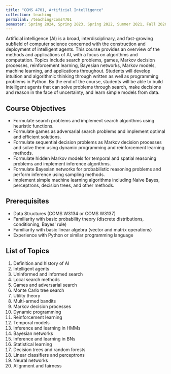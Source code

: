 ```yaml
---
title: "COMS 4701, Artificial Intelligence"
collection: teaching
permalink: /teaching/coms4701
semester: Spring 2024, Spring 2023, Spring 2022, Summer 2021, Fall 2020, Fall 2019, Fall 2018
---
```


Artificial intelligence (AI) is a broad, interdisciplinary, and fast-growing subfield of computer science concerned with the construction and deployment of intelligent agents. This course provides an overview of the methods and applications of AI, with a focus on algorithms and computation. Topics include search problems, games, Markov decision processes, reinforcement learning, Bayesian networks, Markov models, machine learning, and applications throughout. Students will develop intuition and algorithmic thinking through written as well as programming problems in Python. By the end of the course, students will be able to build intelligent agents that can solve problems through search, make decisions and reason in the face of uncertainty, and learn simple models from data.

## Course Objectives
- Formulate search problems and implement search algorithms using heuristic functions.
- Formulate games as adversarial search problems and implement optimal and efficient solutions.
- Formulate sequential decision problems as Markov decision processes and solve them using dynamic programming and reinforcement learning methods.
- Formulate hidden Markov models for temporal and spatial reasoning problems and implement inference algorithms.
- Formulate Bayesian networks for probabilistic reasoning problems and perform inference using sampling methods.
- Implement simple machine learning algorithms including Naive Bayes, perceptrons, decision trees, and other methods.

## Prerequisites
- Data Structures (COMS W3134 or COMS W3137)
- Familiarity with basic probability theory (discrete distributions, conditioning, Bayes' rule)
- Familiarity with basic linear algebra (vector and matrix operations)
- Experience with Python or similar programming language

## List of Topics
1. Definition and history of AI
2. Intelligent agents
3. Uninformed and informed search
4. Local search methods
5. Games and adversarial search
6. Monte Carlo tree search
7. Utility theory
8. Multi-armed bandits
9. Markov decision processes
10. Dynamic programming
11. Reinforcement learning
12. Temporal models
13. Inference and learning in HMMs
14. Bayesian networks
15. Inference and learning in BNs
16. Statistical learning
17. Decision trees and random forests
18. Linear classifiers and perceptrons
19. Neural networks
20. Alignment and fairness
